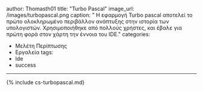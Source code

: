 author: Thomasth01
title: "Turbo Pascal"
image_url: /images/turbopascal.png
caption: " Η εφαρμογή Turbo pascal αποτελεί το πρώτο ολοκληρωμένο περιβάλλον ανάπτυξης στην ιστορία των υπολογιστών. Χρησιμοποιήθηκε από πολλούς χρήστες, και έβαλε για πρώτη φορά στον χάρτη την έννοια του IDE."
categories:
  - Μελέτη Περίπτωσης
  - Εργαλεία
tags:
  - Ide
  - success
---

{% include cs-turbopascal.md}
